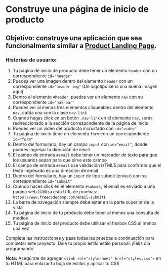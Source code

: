 # Construye una página de inicio de producto

## Objetivo: construye una aplicación que sea funcionalmente similar a [Product Landing Page](https://product-landing-page.freecodecamp.rocks).

### Historias de usuario:

1. Tu página de inicio de producto debe tener un elemento `header` con un correspondiente `id="header"`
2. Puedes ver una imagen dentro del elemento `header` con un correspondiente `id="header-img"` (Un logotipo sería una buena imagen aquí)
3. Dentro el elemento `#header`, puedes ver un elemento `nav` con su correspondiente `id="nav-bar"`
4. Puedes ver al menos tres elementos cliqueables dentro del elemento `nav`, cafda una con la clase `nav-link`
5. Cuando hagas click en un botón `.nav-link` en el elemento `nav`, serás redireccionado a la sección correspondiente de la página de inicio
6. Puedes ver un vídeo del producto incrustado con `id="video"`
7. Tu página de inicio tiene un elemento `form` con un correspondiente `id="form"`
8. Dentro del formulario, hay un campo `input` con `id="email"`, donde puedes ingresar tu dirección de email
9. El campo de entrada `#email` debe tener un marcador de texto para que los usuarios sepan para que sirve este campo
10. El campo de entrada `#email` usa validación HTML5 para confirmar que el texto ingresado es una dirección de email
11. Dentro del formulario, hay un `input` de tipo submit (enviar) con su correspondiente `id="submit"`
12. Cuendo haces click en el elemento `#submit`, el email es enviado a una página web (Utiliza esta URL de pruebas: `https://www.freecodecamp.com/email-submit`)
13. La barra de navegación siempre debe estar en la parte superior de la vista
14. Tu página de inicio de tu producto debe tener al menos una consulta de medios
15. Tu página de inicio del producto debe utillizar el flexbox CSS al menos una vez

Completa las instrucciones y pasa todas las pruebas a continuación para completar este proyecto. Dale tu propio estilo estilo personal. ¡Feliz día programando!

**Nota:** Asegúrate de agregar `<link rel="stylesheet" href="styles.css">` en tu HTML para enlazar tu hoja de estilos y aplicar tu CSS